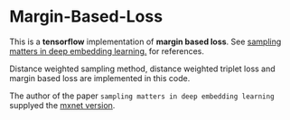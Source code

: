 # Margin-Based-Loss
This is a **tensorflow** implementation of **margin based loss**.
See [sampling matters in deep embedding learning.](https://arxiv.org/abs/1706.07567) for references.

Distance weighted sampling method, distance weighted triplet loss and margin based loss are implemented in this code.

The author of the paper `sampling matters in deep embedding learning` supplyed the 
[mxnet version](https://github.com/chaoyuaw/incubator-mxnet/tree/master/example/gluon/embedding_learning).

